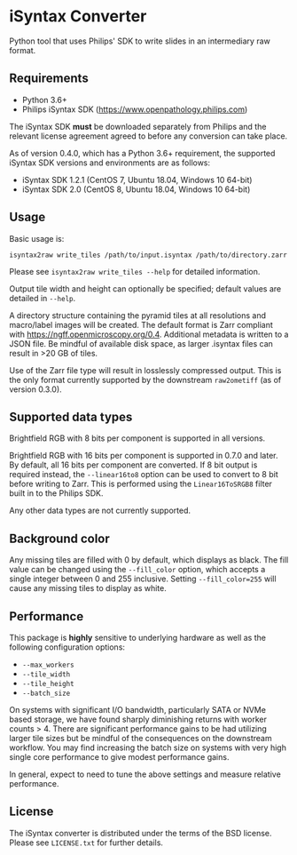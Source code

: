 # iSyntax Converter

Python tool that uses Philips' SDK to write slides in an intermediary raw format.

## Requirements

* Python 3.6+
* Philips iSyntax SDK (https://www.openpathology.philips.com)

The iSyntax SDK __must__ be downloaded separately from Philips and the
relevant license agreement agreed to before any conversion can take place.

As of version 0.4.0, which has a Python 3.6+ requirement, the supported
iSyntax SDK versions and environments are as follows:

* iSyntax SDK 1.2.1 (CentOS 7, Ubuntu 18.04, Windows 10 64-bit)
* iSyntax SDK 2.0 (CentOS 8, Ubuntu 18.04, Windows 10 64-bit)

## Usage

Basic usage is:

    isyntax2raw write_tiles /path/to/input.isyntax /path/to/directory.zarr

Please see `isyntax2raw write_tiles --help` for detailed information.

Output tile width and height can optionally be specified; default values are
detailed in `--help`.

A directory structure containing the pyramid tiles at all resolutions and
macro/label images will be created.  The default format is Zarr compliant with https://ngff.openmicroscopy.org/0.4.
Additional metadata is written to a JSON file.  Be mindful of available disk space, as
larger .isyntax files can result in >20 GB of tiles.

Use of the Zarr file type will result in losslessly compressed output.  This
is the only format currently supported by the downstream `raw2ometiff` (as of
version 0.3.0).

## Supported data types

Brightfield RGB with 8 bits per component is supported in all versions.

Brightfield RGB with 16 bits per component is supported in 0.7.0 and later.
By default, all 16 bits per component are converted. If 8 bit output is required
instead, the `--linear16to8` option can be used to convert to 8 bit before
writing to Zarr. This is performed using the `Linear16ToSRGB8` filter built in
to the Philips SDK.

Any other data types are not currently supported.

## Background color

Any missing tiles are filled with 0 by default, which displays as black.
The fill value can be changed using the `--fill_color` option, which accepts
a single integer between 0 and 255 inclusive.  Setting `--fill_color=255`
will cause any missing tiles to display as white.

## Performance

This package is __highly__ sensitive to underlying hardware as well as
the following configuration options:

 * `--max_workers`
 * `--tile_width`
 * `--tile_height`
 * `--batch_size`

On systems with significant I/O bandwidth, particularly SATA or
NVMe based storage, we have found sharply diminishing returns with worker
counts > 4.  There are significant performance gains to be had utilizing
larger tile sizes but be mindful of the consequences on the downstream
workflow.  You may find increasing the batch size on systems with very
high single core performance to give modest performance gains.

In general, expect to need to tune the above settings and measure
relative performance.

## License

The iSyntax converter is distributed under the terms of the BSD license.
Please see `LICENSE.txt` for further details.
